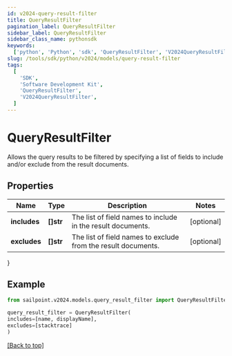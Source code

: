 ```yaml
---
id: v2024-query-result-filter
title: QueryResultFilter
pagination_label: QueryResultFilter
sidebar_label: QueryResultFilter
sidebar_class_name: pythonsdk
keywords:
  ['python', 'Python', 'sdk', 'QueryResultFilter', 'V2024QueryResultFilter']
slug: /tools/sdk/python/v2024/models/query-result-filter
tags:
  [
    'SDK',
    'Software Development Kit',
    'QueryResultFilter',
    'V2024QueryResultFilter',
  ]
---
```


# QueryResultFilter

Allows the query results to be filtered by specifying a list of fields to include and/or exclude from the result documents.

## Properties

| Name | Type | Description | Notes |
| --- | --- | --- | --- |
| **includes** | **[]str** | The list of field names to include in the result documents. | [optional] |
| **excludes** | **[]str** | The list of field names to exclude from the result documents. | [optional] |

}

## Example

```python
from sailpoint.v2024.models.query_result_filter import QueryResultFilter

query_result_filter = QueryResultFilter(
includes=[name, displayName],
excludes=[stacktrace]
)

```

[[Back to top]](#)
